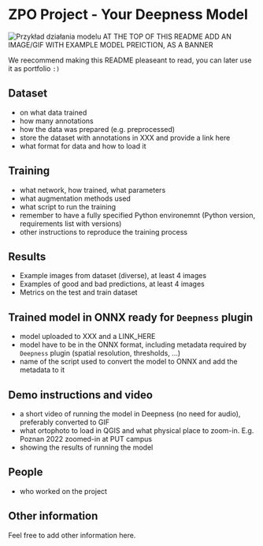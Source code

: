 # ZPO Project - Your Deepness Model
![Przykład działania modelu](readme/example1.jpg)
AT THE TOP OF THIS README ADD AN IMAGE/GIF WITH EXAMPLE MODEL PREICTION, AS A BANNER

We reecommend making this README pleaseant to read, you can later use it as portfolio `:)`

## Dataset
- on what data trained
- how many annotations
- how the data was prepared (e.g. preprocessed)
- store the dataset with annotations in XXX and provide a link here
- what format for data and how to load it

## Training
- what network, how trained, what parameters
- what augmentation methods used
- what script to run the training
- remember to have a fully specified Python environemnt (Python version, requirements list with versions)
- other instructions to reproduce the training process

## Results
- Example images from dataset (diverse), at least 4 images
- Examples of good and bad predictions, at least 4 images
- Metrics on the test and train dataset

## Trained model in ONNX ready for `Deepness` plugin
- model uploaded to XXX and a LINK_HERE
- model have to be in the ONNX format, including metadata required by `Deepness` plugin (spatial resolution, thresholds, ...)
- name of the script used to convert the model to ONNX and add the metadata to it

## Demo instructions and video
- a short video of running the model in Deepness (no need for audio), preferably converted to GIF
- what ortophoto to load in QGIS and what physical place to zoom-in. E.g. Poznan 2022 zoomed-in at PUT campus
- showing the results of running the model

## People
- who worked on the project

## Other information
Feel free to add other information here.